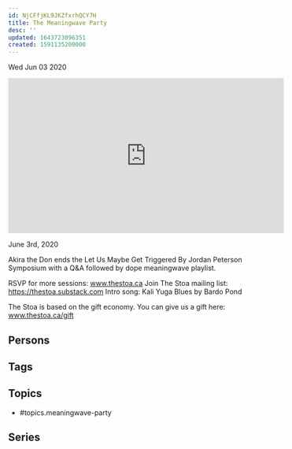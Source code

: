 ```yaml
---
id: NjCFfjKL9JKZfxrhQCY7H
title: The Meaningwave Party
desc: ''
updated: 1643723096351
created: 1591135200000
---
```





Wed Jun 03 2020

<iframe width="560" height="315" src="https://www.youtube.com/embed/1Dgkux5tSDU" title="The Meaningwave Party w/ Akira the Don" frameborder="0" allow="accelerometer; autoplay; clipboard-write; encrypted-media; gyroscope; picture-in-picture" allowfullscreen ></iframe>

June 3rd, 2020

Akira the Don ends the Let Us Maybe Get Triggered By Jordan Peterson Symposium with a Q&A followed by dope meaningwave playlist.

RSVP for more sessions: www.thestoa.ca
Join The Stoa mailing list: https://thestoa.substack.com
Intro song: Kali Yuga Blues by Bardo Pond

The Stoa is based on the gift economy. You can give us a gift here: www.thestoa.ca/gift

## Persons



## Tags



## Topics

- #topics.meaningwave-party

## Series



